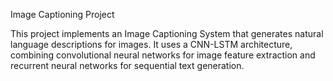 Image Captioning Project

This project implements an Image Captioning System that generates natural language descriptions for images. It uses a CNN-LSTM architecture, combining convolutional neural networks for image feature extraction and recurrent neural networks for sequential text generation.

